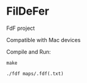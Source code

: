 # FilDeFer
FdF project

Compatible with Mac devices


Compile and Run:

    make

    ./fdf maps/.fdf(.txt)
